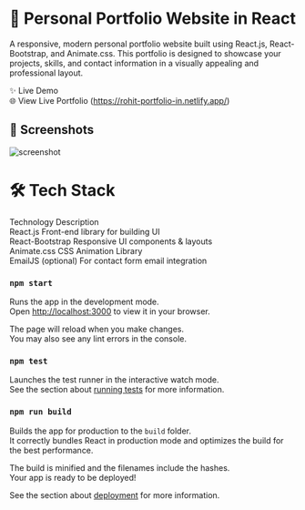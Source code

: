 # 🚀 Personal Portfolio Website in React

A responsive, modern personal portfolio website built using React.js, React-Bootstrap, and Animate.css. This portfolio is designed to showcase your projects, skills, and contact information in a visually appealing and professional layout.

✨ Live Demo <br>
🌐 View Live Portfolio (https://rohit-portfolio-in.netlify.app/)

## 📸 Screenshots
![screenshot](screenshots/banner.png) 

# 🛠️ Tech Stack
Technology	Description <br>
React.js	Front-end library for building UI<br>
React-Bootstrap	Responsive UI components & layouts<br>
Animate.css	CSS Animation Library<br>
EmailJS (optional)	For contact form email integration<br>

### `npm start`

Runs the app in the development mode.\
Open [http://localhost:3000](http://localhost:3000) to view it in your browser.

The page will reload when you make changes.\
You may also see any lint errors in the console.

### `npm test`

Launches the test runner in the interactive watch mode.\
See the section about [running tests](https://facebook.github.io/create-react-app/docs/running-tests) for more information.

### `npm run build`

Builds the app for production to the `build` folder.\
It correctly bundles React in production mode and optimizes the build for the best performance.

The build is minified and the filenames include the hashes.\
Your app is ready to be deployed!

See the section about [deployment](https://facebook.github.io/create-react-app/docs/deployment) for more information.
